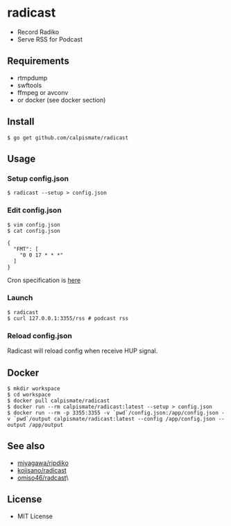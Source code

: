 # radicast

* Record Radiko
* Serve RSS for Podcast

## Requirements

* rtmpdump
* swftools
* ffmpeg or avconv
* or docker (see docker section)

## Install

```
$ go get github.com/calpismate/radicast
```

## Usage

### Setup config.json

```
$ radicast --setup > config.json
```

### Edit config.json

```
$ vim config.json
$ cat config.json

{
  "FMT": [
    "0 0 17 * * *"
  ]
}
```

Cron specification is [here](https://godoc.org/github.com/robfig/cron#hdr-CRON_Expression_Format)

### Launch

```
$ radicast
$ curl 127.0.0.1:3355/rss # podcast rss
```

### Reload config.json

Radicast will reload config when receive HUP signal.

## Docker

```
$ mkdir workspace
$ cd workspace
$ docker pull calpismate/radicast
$ docker run --rm calpismate/radicast:latest --setup > config.json
$ docker run --rm -p 3355:3355 -v `pwd`/config.json:/app/config.json -v `pwd`/output calpismate/radicast:latest --config /app/config.json --output /app/output
```

## See also

* [miyagawa/ripdiko](https://github.com/miyagawa/ripdiko)
* [kojisano/radicast](https://github.com/kojisano/radicast)
* [omiso46/radcast](https://github.com/omiso46/radcast)\

## License

* MIT License
